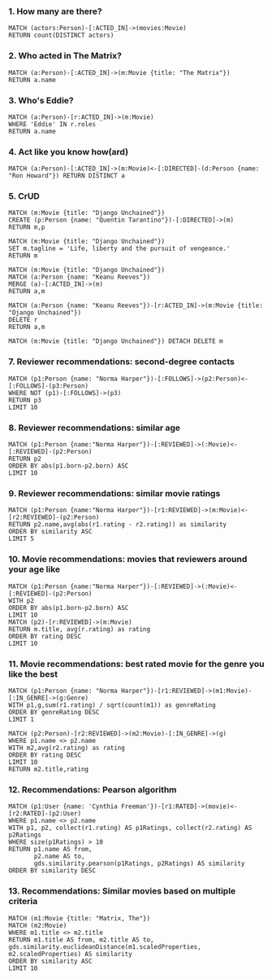 ### 1. How many are there?

```
MATCH (actors:Person)-[:ACTED_IN]->(movies:Movie)
RETURN count(DISTINCT actors)
```

### 2. Who acted in The Matrix?

```
MATCH (a:Person)-[:ACTED_IN]->(m:Movie {title: "The Matrix"})
RETURN a.name
```

### 3. Who's Eddie?

```
MATCH (a:Person)-[r:ACTED_IN]->(m:Movie)
WHERE 'Eddie' IN r.roles
RETURN a.name
```

### 4. Act like you know how(ard)

```
MATCH (a:Person)-[:ACTED_IN]->(m:Movie)<-[:DIRECTED]-(d:Person {name: "Ron Howard"}) RETURN DISTINCT a
```

### 5. CrUD

```
MATCH (m:Movie {title: "Django Unchained"})
CREATE (p:Person {name: "Quentin Tarantino"})-[:DIRECTED]->(m)
RETURN m,p
```

```
MATCH (m:Movie {title: "Django Unchained"})
SET m.tagline = 'Life, liberty and the pursuit of vengeance.'
RETURN m
```

```
MATCH (m:Movie {title: "Django Unchained"})
MATCH (a:Person {name: "Keanu Reeves"})
MERGE (a)-[:ACTED_IN]->(m)
RETURN a,m
```

```
MATCH (a:Person {name: "Keanu Reeves"})-[r:ACTED_IN]->(m:Movie {title: "Django Unchained"})
DELETE r
RETURN a,m
```

```
MATCH (m:Movie {title: "Django Unchained"}) DETACH DELETE m
```

### 7. Reviewer recommendations: second-degree contacts

```
MATCH (p1:Person {name: "Norma Harper"})-[:FOLLOWS]->(p2:Person)<-[:FOLLOWS]-(p3:Person)
WHERE NOT (p1)-[:FOLLOWS]->(p3)
RETURN p3
LIMIT 10
```

### 8. Reviewer recommendations: similar age

```
MATCH (p1:Person {name:"Norma Harper"})-[:REVIEWED]->(:Movie)<-[:REVIEWED]-(p2:Person)
RETURN p2
ORDER BY abs(p1.born-p2.born) ASC
LIMIT 10
```

### 9. Reviewer recommendations: similar movie ratings

```
MATCH (p1:Person {name:"Norma Harper"})-[r1:REVIEWED]->(m:Movie)<-[r2:REVIEWED]-(p2:Person)
RETURN p2.name,avg(abs(r1.rating - r2.rating)) as similarity
ORDER BY similarity ASC
LIMIT 5
```

### 10. Movie recommendations: movies that reviewers around your age like

```
MATCH (p1:Person {name:"Norma Harper"})-[:REVIEWED]->(:Movie)<-[:REVIEWED]-(p2:Person)
WITH p2
ORDER BY abs(p1.born-p2.born) ASC
LIMIT 10
MATCH (p2)-[r:REVIEWED]->(m:Movie)
RETURN m.title, avg(r.rating) as rating
ORDER BY rating DESC
LIMIT 10
```

### 11. Movie recommendations: best rated movie for the genre you like the best

```
MATCH (p1:Person {name: "Norma Harper"})-[r1:REVIEWED]->(m1:Movie)-[:IN_GENRE]->(g:Genre)
WITH p1,g,sum(r1.rating) / sqrt(count(m1)) as genreRating
ORDER BY genreRating DESC
LIMIT 1

MATCH (p2:Person)-[r2:REVIEWED]->(m2:Movie)-[:IN_GENRE]->(g)
WHERE p1.name <> p2.name
WITH m2,avg(r2.rating) as rating
ORDER BY rating DESC
LIMIT 10
RETURN m2.title,rating
```

### 12. Recommendations: Pearson algorithm

```
MATCH (p1:User {name: 'Cynthia Freeman'})-[r1:RATED]->(movie)<-[r2:RATED]-(p2:User)
WHERE p1.name <> p2.name
WITH p1, p2, collect(r1.rating) AS p1Ratings, collect(r2.rating) AS p2Ratings
WHERE size(p1Ratings) > 10
RETURN p1.name AS from,
       p2.name AS to,
       gds.similarity.pearson(p1Ratings, p2Ratings) AS similarity
ORDER BY similarity DESC
```

### 13. Recommendations: Similar movies based on multiple criteria

```
MATCH (m1:Movie {title: "Matrix, The"})
MATCH (m2:Movie)
WHERE m1.title <> m2.title
RETURN m1.title AS from, m2.title AS to, gds.similarity.euclideanDistance(m1.scaledProperties, m2.scaledProperties) AS similarity
ORDER BY similarity ASC
LIMIT 10
```
